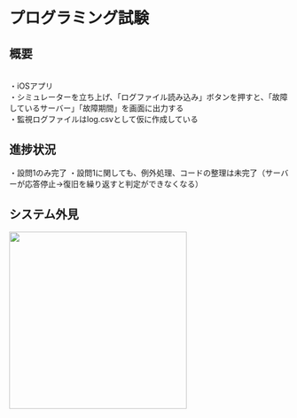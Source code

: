 <h1>プログラミング試験</h1>
<h2>概要</h2>
<br>
・iOSアプリ
<br>
・シミュレーターを立ち上げ、「ログファイル読み込み」ボタンを押すと、「故障しているサーバー」「故障期間」を画面に出力する
<br>
・監視ログファイルはlog.csvとして仮に作成している

<h2>進捗状況</h2>
・設問1のみ完了
・設問1に関しても、例外処理、コードの整理は未完了（サーバーが応答停止→復旧を繰り返すと判定ができなくなる）<br>


<h2>システム外見</h2>
<img src="https://user-images.githubusercontent.com/106445779/206247297-5dca71da-555a-4538-a4ae-e26ec702d947.png" width="320px">

